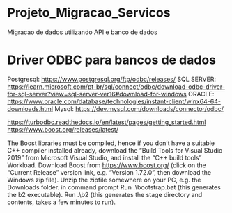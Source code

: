 # Projeto_Migracao_Servicos
Migracao de dados utilizando API e banco de dados


# Driver ODBC para bancos de dados
Postgresql: https://www.postgresql.org/ftp/odbc/releases/
SQL SERVER: https://learn.microsoft.com/pt-br/sql/connect/odbc/download-odbc-driver-for-sql-server?view=sql-server-ver16#download-for-windows
ORACLE: https://www.oracle.com/database/technologies/instant-client/winx64-64-downloads.html
Mysql: https://dev.mysql.com/downloads/connector/odbc/




https://turbodbc.readthedocs.io/en/latest/pages/getting_started.html
https://www.boost.org/releases/latest/


The Boost libraries must be compiled, hence if you don’t have a suitable C++ compiler installed already, download the “Build Tools for Visual Studio 2019” from Microsoft Visual Studio, and install the “C++ build tools” Workload.
Download Boost from https://www.boost.org/ (click on the “Current Release” version link, e.g. “Version 1.72.0”, then download the Windows zip file).
Unzip the zipfile somewhere on your PC, e.g. the Downloads folder.
in command prompt 
Run .\bootstrap.bat (this generates the b2 executable).
Run .\b2 (this generates the stage directory and contents, takes a few minutes to run).